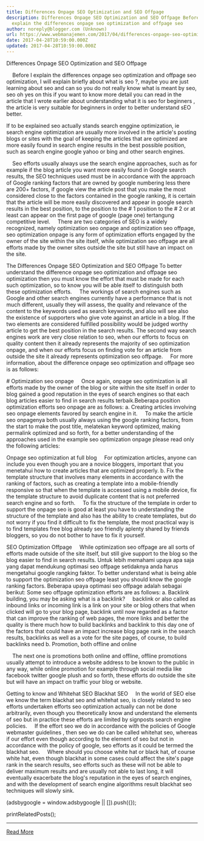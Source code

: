 ```yaml
---
title: Differences Onpage SEO Optimization and SEO Offpage
description: Differences Onpage SEO Optimization and SEO Offpage Before I
  explain the differences onpage seo optimization and offpage seo
author: noreply@blogger.com (Unknown)
url: https://www.webmanajemen.com/2017/04/differences-onpage-seo-optimization-and.html
date: 2017-04-28T10:59:00.000Z
updated: 2017-04-28T10:59:00.000Z
---
```


Differences Onpage SEO Optimization and SEO Offpage


    Before I explain the differences onpage seo optimization and offpage seo optimization, I will explain briefly about what is seo ?, maybe you are just learning about seo and can so you do not really know what is meant by seo, seo oh yes on this if you want to know more detail you can read in the article that I wrote earlier about understanding what it is seo for beginners , the article is very suitable for beginners in order to better understand sEO better.

If to be explained seo actually stands search enggine optimization, ie search engine optimization are usually more involved in the article's posting blogs or sites with the goal of keeping the articles that are optimized are more easily found in search engine results in the best possible position, such as search engine google yahoo or bing and other search engines. 

 
    Seo efforts usually always use the search engine approaches, such as for example if the blog article you want more easily found in Google search results, the SEO techniques used must be in accordance with the approach of Google ranking factors that are owned by google numbering less there are 200+ factors, if google view the article post that you make the most considered close to the factors contained in the google ranking, it is certain that the article will be more easily discovered and appear in google search results in the best position, to the position to the # 1 position to the # 2 or at least can appear on the first page of google (page one) tertangung competitive level.
    There are two categories of SEO is a widely recognized, namely optimization seo onpage and optimization seo offpage, seo optimization onpage is any form of optimization efforts engaged by the owner of the site within the site itself, while optimization seo offpage are all efforts made by the owner sites outside the site but still have an impact on the site. 

The Differences Onpage SEO Optimization and SEO Offpage 
To better understand the difference onpage seo optimization and offpage seo optimization then you must know the effort that must be made for each such optimization, so to know you will be able itself to distinguish both these optimization efforts. 
    The workings of search engines such as Google and other search engines currently have a performance that is not much different, usually they will assess, the quality and relevance of the content to the keywords used as search keywords, and also will see also the existence of supporters who give vote against an article in a blog. If the two elements are considered fulfilled possibility would be judged worthy article to get the best position in the search results. The second way search engines work are very close relation to seo, when our efforts to focus on quality content then it already represents the majority of seo optimization onpage, and when our efforts focus on finding vote for an article from outside the site it already represents optimization seo offpage. 
    For more information, about the difference onpage seo optimization and offpage seo is as follows: 

 # Optimization seo onpage 
    Once again, onpage seo optimization is all efforts made by the owner of the blog or site within the site itself in order to blog gained a good reputation in the eyes of search engines so that each blog articles easier to find in search results terbaik.Beberapa position optimization efforts seo onpage are as follows:
a. Creating articles involving seo onpage elements favored by search engine in it.
    To make the article seo onpagenya both usually always using the google ranking factors, from the start to make the post title, melatekan keyword optimized, making permalink optimized and so forth, for a better understanding of the approaches used in the example seo optimization onpage please read only the following articles: 

Onpage seo optimization at full blog 
    For optimization articles, anyone can include you even though you are a novice bloggers, important that you menetahui how to create articles that are optimized properly. 
b. Fix the template structure that involves many elements in accordance with the ranking of factors, such as creating a template into a mobile-friendly responsive so that when the template is accessed using a mobile device, fix the template structure to avoid duplicate content that is not preferred search engine and so forth. 
    To fix the structure of the template in order to support the onpage seo is good at least you have to understanding the structure of the template and also has the ability to create templates, but do not worry if you find it difficult to fix the template, the most practical way is to find templates free blog already seo friendly aplenty shared by friends bloggers, so you do not bother to have to fix it yourself. 

SEO Optimization Offpage 
    While optimization seo offpage are all sorts of efforts made outside of the site itself, but still give support to the blog so the blog easier to find in search results. Untuk lebih memahami upaya apa saja yang dapat mendukung optimasi seo offpage setidaknya anda harus mengetahui google rangking faktor. To better understand what is being able to support the optimization seo offpage least you should know the google ranking factors. 
Beberapa upaya optimasi seo offpage adalah sebagai berikut: Some seo offpage optimization efforts are as follows: 
a. Backlink building, you may be asking what is a backlink?
    backlink or also called as inbound links or incoming link is a link on your site or blog others that when clicked will go to your blog page, backlink until now regarded as a factor that can improve the ranking of web pages, the more links and better the quality is there much how to build backlinks and backlink to this day one of the factors that could have an impact increase blog page rank in the search results, backlinks as well as a vote for the site pages, of course, to build backlinks need 
b. Promotion, both offline and online 

    The next one is promotions both online and offline, offline promotions usually attempt to introduce a website address to be known to the public in any way, while online promotion for example through social media like facebook twitter google plush and so forth, these efforts do outside the site but will have an impact on traffic your blog or website.


Getting to know and Whitehat SEO Blackhat SEO
    In the world of SEO else we know the term blackhat seo and whitehat seo, is closely related to seo efforts undertaken efforts seo optimization actually can not be done arbitrarily, even though you theoretically know and understand the elements of seo but in practice these efforts are limited by signposts search engine policies.
    If the effort seo we do in accordance with the policies of Google webmaster guidelines , then seo we do can be called whitehat seo, whereas if our effort even though according to the element of seo but not in accordance with the policy of google, seo efforts as it could be termed the blackhat seo. 
    Where should you choose white hat or black hat, of course white hat, even though blackhat in some cases could affect the site's page rank in the search results, seo efforts such as these will not be able to deliver maximum results and are usually not able to last long, it will eventually exacerbate the blog's reputation in the eyes of search engines, and with the development of search engine algorithms result blackhat seo techniques will slowly sink.

(adsbygoogle = window.adsbygoogle || []).push({}); 


 printRelatedPosts();<hr/> <a href="https://www.webmanajemen.com/2017/04/differences-onpage-seo-optimization-and.html" rel="follow" class="button" id="read-more">Read More</a>